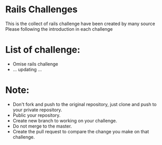 # Rails Challenges

This is the collect of rails challenge have been created by many source
Please following the introduction in each challenge

# List of challenge:
  - Omise rails challenge 
  - ... updating ...

# Note: 
  - Don't fork and push to the original repository, just clone and push to your private repository.
  - Public your repository.
  - Create new branch to working on your challenge.
  - Do not merge to the master.
  - Create the pull request to compare the change you make on that challenge. 
